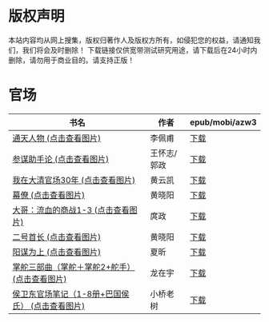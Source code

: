 # 版权声明

本站内容均从网上搜集，版权归著作人及版权方所有，如侵犯您的权益，请通知我们，我们将会及时删除！ 下载链接仅供宽带测试研究用途，请下载后在24小时内删除，请勿用于商业目的。请支持正版！

# 官场

| 书名 | 作者 | epub/mobi/azw3 |
| --- | --- | --- |
| [通天人物 (点击查看图片)](https://www.dushupai.com/attachment/2024/06/04/258358ef14bfb098.jpg) | 李佩甫 | [下载](https://url89.ctfile.com/f/31084289-1357023817-c140d9?p=8866) |
| [参谋助手论 (点击查看图片)](https://www.dushupai.com/attachment/2024/06/03/50d4025d180005b2.jpg) | 王怀志/郭政 | [下载](https://url89.ctfile.com/f/31084289-1357015459-a2ef41?p=8866) |
| [我在大清官场30年 (点击查看图片)](https://www.dushupai.com/attachment/2024/06/02/437998ff1d819218.jpg) | 黄云凯 | [下载](https://url89.ctfile.com/f/31084289-1357011568-9f64c1?p=8866) |
| [幕僚 (点击查看图片)](https://www.dushupai.com/attachment/2024/06/02/cab73d8f7f1d8892.jpg) | 黄晓阳 | [下载](https://url89.ctfile.com/f/31084289-1357008985-7da4cb?p=8866) |
| [大哥：流血的商战1-3 (点击查看图片)](https://www.dushupai.com/attachment/2024/06/02/c2486bea99f1a142.jpg) | 庹政 | [下载](https://url89.ctfile.com/f/31084289-1357008979-6d092b?p=8866) |
| [二号首长 (点击查看图片)](https://www.dushupai.com/attachment/2024/06/01/95084da363bf7e16.jpg) | 黄晓阳 | [下载](https://url89.ctfile.com/f/31084289-1357008580-78b9e7?p=8866) |
| [阳谋为上 (点击查看图片)](https://www.dushupai.com/attachment/2024/06/01/4159365b1d6ac7dd.jpg) | 夏昕 | [下载](https://url89.ctfile.com/f/31084289-1357007908-6e6069?p=8866) |
| [掌舵三部曲（掌舵＋掌舵2+舵手） (点击查看图片)](https://www.dushupai.com/attachment/2024/06/01/2f6f451483579dd9.jpg) | 龙在宇 | [下载](https://url89.ctfile.com/f/31084289-1357007569-4330d8?p=8866) |
| [侯卫东官场笔记（1-8册+巴国侯氏） (点击查看图片)](https://www.dushupai.com/attachment/2024/06/01/964e32ed3e03f299.jpg) | 小桥老树 | [下载](https://url89.ctfile.com/f/31084289-1357006186-fed3db?p=8866) |
